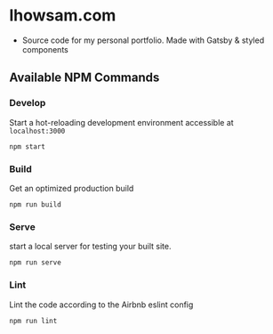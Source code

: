 # lhowsam.com
  * Source code for my personal portfolio. Made with Gatsby & styled components


## Available NPM Commands

### Develop

Start a hot-reloading development environment accessible at `localhost:3000`

```shell
npm start
```

### Build

Get an optimized production build 

```shell
npm run build
```

### Serve

start a local server for testing your built site.

```shell
npm run serve
```

### Lint

Lint the code according to the Airbnb eslint config 

```shell
npm run lint
```
